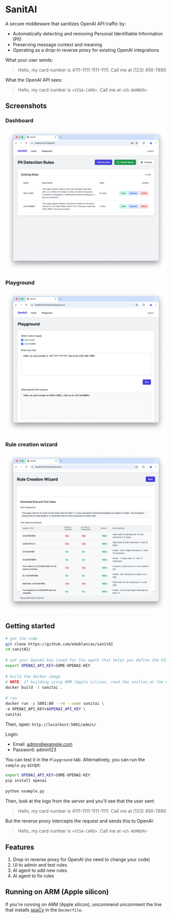 # SanitAI

A secure middleware that sanitizes OpenAI API traffic by:

- Automatically detecting and removing Personal Identifiable Information (PII)
- Preserving message context and meaning
- Operating as a drop-in reverse proxy for existing OpenAI integrations

What your user sends:

> Hello, my card number is 4111-1111-1111-1111. Call me at (123) 456-7890

What the OpenAI API sees:

> Hello, my card number is `<VISA-CARD>`. Call me at `<US-NUMBER>`

## Screenshots

### Dashboard

![dashboard](images/dashboard.png)

### Playground


![playground](images/playground.png)

### Rule creation wizard

![rule creation](images/rule-creation.png)

## Getting started


```sh
# get the code
git clone https://github.com/edublancas/sanitAI
cd sanitAI/

# set your OpenAI key (used for the agent that helps you define the PII rules)
export OPENAI_API_KEY=SOME-OPENAI-KEY

# build the docker image
# NOTE: if building using ARM (Apple silicon, read the section at the end)
docker build -t sanitai .

# run
docker run -p 5001:80 --rm --name sanitai \
-e OPENAI_API_KEY=$OPENAI_API_KEY \
sanitai
```

Then, open: `http://localhost:5001/admin/`

Login:

- Email: admin@example.com
- Password: admin123


You can test it in the `Playground` tab. Alternatively, you can run the `sample.py`
script:

```sh
export OPENAI_API_KEY=SOME-OPENAI-KEY
pip install openai

python example.py
```

Then, look at the logs from the server and you'll see that the user sent:

> Hello, my card number is 4111-1111-1111-1111. Call me at (123) 456-7890

But the reverse proxy intercepts the request and sends this to OpenAI:

> Hello, my card number is `<VISA-CARD>`. Call me at `<US-NUMBER>`


## Features

1. Drop-in reverse proxy for OpenAI (no need to change your code)
2. UI to admin and test rules
3. AI agent to add new rules
4. AI agent to fix rules

## Running on ARM (Apple silicon)

If you're running on ARM (Apple silicon), uncommend uncomment the line that installs
[spaCy](https://github.com/explosion/cython-blis/issues/9#issuecomment-522320875) in
the `Dockerfile`.